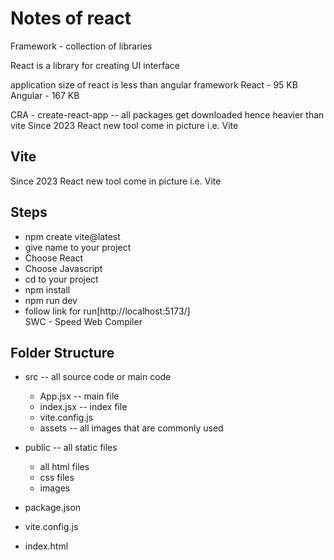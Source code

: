 # Notes of react

Framework - collection of libraries

React is a library for creating UI interface

application size of react is less than angular framework
React - 95 KB
Angular - 167 KB

CRA - create-react-app -- all packages get downloaded hence heavier than vite
Since 2023 React new tool come in picture i.e. Vite

## Vite

Since 2023 React new tool come in picture i.e. Vite

## Steps

- npm create vite@latest
- give name to your project
- Choose React
- Choose Javascript
- cd to your project
- npm install
- npm run dev
- follow link for run[http://localhost:5173/]  
SWC - Speed Web Compiler

## Folder Structure

- src -- all source code or main code
    - App.jsx -- main file
    - index.jsx -- index file
    - vite.config.js
    - assets -- all images that are commonly used

- public -- all static files
    - all html files 
    - css files
    - images

- package.json

- vite.config.js

- index.html